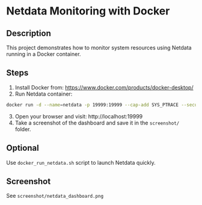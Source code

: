 # Netdata Monitoring with Docker

## Description
This project demonstrates how to monitor system resources using Netdata running in a Docker container.

## Steps
1. Install Docker from: https://www.docker.com/products/docker-desktop/
2. Run Netdata container:
```bash
docker run -d --name=netdata -p 19999:19999 --cap-add SYS_PTRACE --security-opt apparmor=unconfined netdata/netdata
```
3. Open your browser and visit: http://localhost:19999
4. Take a screenshot of the dashboard and save it in the `screenshot/` folder.

## Optional
Use `docker_run_netdata.sh` script to launch Netdata quickly.

## Screenshot
See `screenshot/netdata_dashboard.png`
